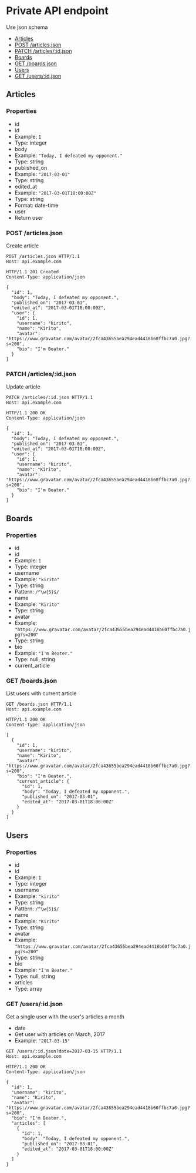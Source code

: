# Private API endpoint
Use json schema

* [Articles](#articles)
 * [POST /articles.json](#post-articles.json)
 * [PATCH /articles/:id.json](#patch-articlesid.json)
* [Boards](#boards)
 * [GET /boards.json](#get-boards.json)
* [Users](#users)
 * [GET /users/:id.json](#get-usersid.json)

## Articles


### Properties
* id
 * id
 * Example: `1`
 * Type: integer
* body
 * Example: `"Today, I defeated my opponent."`
 * Type: string
* published_on
 * Example: `"2017-03-01"`
 * Type: string
* edited_at
 * Example: `"2017-03-01T18:00:00Z"`
 * Type: string
 * Format: date-time
* user
 * Return user

### POST /articles.json
Create article

```
POST /articles.json HTTP/1.1
Host: api.example.com
```

```
HTTP/1.1 201 Created
Content-Type: application/json

{
  "id": 1,
  "body": "Today, I defeated my opponent.",
  "published_on": "2017-03-01",
  "edited_at": "2017-03-01T18:00:00Z",
  "user": {
    "id": 1,
    "username": "kirito",
    "name": "Kirito",
    "avatar": "https://www.gravatar.com/avatar/2fca43655bea294ead4418b60ffbc7a0.jpg?s=200",
    "bio": "I'm Beater."
  }
}
```

### PATCH /articles/:id.json
Update article

```
PATCH /articles/:id.json HTTP/1.1
Host: api.example.com
```

```
HTTP/1.1 200 OK
Content-Type: application/json

{
  "id": 1,
  "body": "Today, I defeated my opponent.",
  "published_on": "2017-03-01",
  "edited_at": "2017-03-01T18:00:00Z",
  "user": {
    "id": 1,
    "username": "kirito",
    "name": "Kirito",
    "avatar": "https://www.gravatar.com/avatar/2fca43655bea294ead4418b60ffbc7a0.jpg?s=200",
    "bio": "I'm Beater."
  }
}
```

## Boards


### Properties
* id
 * id
 * Example: `1`
 * Type: integer
* username
 * Example: `"kirito"`
 * Type: string
 * Pattern: `/^\w{5}$/`
* name
 * Example: `"Kirito"`
 * Type: string
* avatar
 * Example: `"https://www.gravatar.com/avatar/2fca43655bea294ead4418b60ffbc7a0.jpg?s=200"`
 * Type: string
* bio
 * Example: `"I'm Beater."`
 * Type: null, string
* current_article

### GET /boards.json
List users with current article

```
GET /boards.json HTTP/1.1
Host: api.example.com
```

```
HTTP/1.1 200 OK
Content-Type: application/json

[
  {
    "id": 1,
    "username": "kirito",
    "name": "Kirito",
    "avatar": "https://www.gravatar.com/avatar/2fca43655bea294ead4418b60ffbc7a0.jpg?s=200",
    "bio": "I'm Beater.",
    "current_article": {
      "id": 1,
      "body": "Today, I defeated my opponent.",
      "published_on": "2017-03-01",
      "edited_at": "2017-03-01T18:00:00Z"
    }
  }
]
```

## Users


### Properties
* id
 * id
 * Example: `1`
 * Type: integer
* username
 * Example: `"kirito"`
 * Type: string
 * Pattern: `/^\w{5}$/`
* name
 * Example: `"Kirito"`
 * Type: string
* avatar
 * Example: `"https://www.gravatar.com/avatar/2fca43655bea294ead4418b60ffbc7a0.jpg?s=200"`
 * Type: string
* bio
 * Example: `"I'm Beater."`
 * Type: null, string
* articles
 * Type: array

### GET /users/:id.json
Get a single user with the user's articles a month

* date
 * Get user with articles on March, 2017
 * Example: `"2017-03-15"`

```
GET /users/:id.json?date=2017-03-15 HTTP/1.1
Host: api.example.com
```

```
HTTP/1.1 200 OK
Content-Type: application/json

{
  "id": 1,
  "username": "kirito",
  "name": "Kirito",
  "avatar": "https://www.gravatar.com/avatar/2fca43655bea294ead4418b60ffbc7a0.jpg?s=200",
  "bio": "I'm Beater.",
  "articles": [
    {
      "id": 1,
      "body": "Today, I defeated my opponent.",
      "published_on": "2017-03-01",
      "edited_at": "2017-03-01T18:00:00Z"
    }
  ]
}
```

